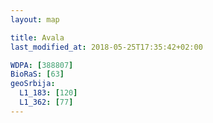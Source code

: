 ```yaml
---
layout: map

title: Avala
last_modified_at: 2018-05-25T17:35:42+02:00

WDPA: [388807]
BioRaS: [63]
geoSrbija:
  L1_183: [120]
  L1_362: [77]
---
```

